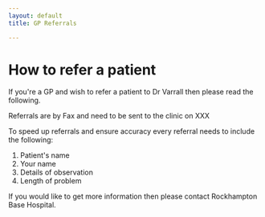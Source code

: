 ```yaml
---
layout: default
title: GP Referrals

---
```


# How to refer a patient

If you're a GP and wish to refer a patient to Dr Varrall then please read the following.

Referrals are by Fax and need to be sent to the clinic on XXX

To speed up referrals and ensure accuracy every referral needs to include the following:

1. Patient's name
2. Your name
3. Details of observation
4. Length of problem

If you would like to get more information then please contact Rockhampton Base Hospital.
